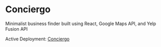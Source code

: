 # Conciergo
 Minimalist business finder built using React, Google Maps API, and Yelp Fusion API

Active Deployment: [Conciergo](https://conciergo.netlify.app/)
